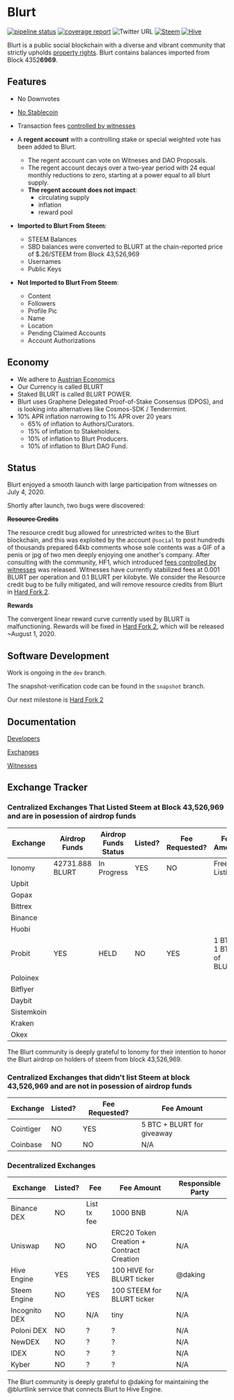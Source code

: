 # Blurt

[![pipeline status](https://gitlab.com/blurt/blurt/badges/dev/pipeline.svg)](https://gitlab.com/blurt/blurt/-/commits/dev)
[![coverage report](https://gitlab.com/blurt/blurt/badges/dev/coverage.svg)](https://gitlab.com/blurt/blurt/-/commits/dev)
![Twitter URL](https://img.shields.io/twitter/url?style=social&url=https%3A%2F%2Ftwitter.com%2FBlurtOfficial)
[![Steem](https://img.shields.io/badge/-steem-blue)](https://steemit.com/steem/@blurt)
[![Hive](https://img.shields.io/badge/-hive-red)](https://hive.blog/@blurt)

Blurt is a public social blockchain with a diverse and vibrant community that strictly upholds [property rights](https://twitter.com/cz_binance/status/1236373815447506945?s=20).
Blurt contains balances imported from Block 4352**6969**.  

## Features

* No Downvotes
* [No Stablecoin](https://blurt.world/blurt/@jacobgadikian/blurt-has-no-dollar-stablecoin-why)
* Transaction fees [controlled by witnesses](https://blurt.world/blurt/@jacobgadikian/witnesses-control-fees-on-blurt)
* A **regent account** with a controlling stake or special weighted vote has been added to Blurt. 
  * The regent account can vote on Witneses and DAO Proposals.
  * The regent account decays over a two-year period with 24 equal monthly reductions to zero, starting at a power equal to all blurt supply. 
  * **The regent account does not impact**:
    * circulating supply
    * inflation
    * reward pool
    
* **Imported to Blurt From Steem**:
  * STEEM Balances
  * SBD balances were converted to BLURT at the chain-reported price of $.26/STEEM from Block 43,526,969
  * Usernames
  * Public Keys
  
* **Not Imported to Blurt From Steem**:
  * Content
  * Followers
  * Profile Pic
  * Name
  * Location
  * Pending Claimed Accounts
  * Account Authorizations

## Economy

* We adhere to [Austrian Economics](https://mises.org/profile/murray-n-rothbard)
* Our Currency is called BLURT
* Staked BLURT is called BLURT POWER.
* Blurt uses Graphene Delegated Proof-of-Stake Consensus (DPOS), and is looking into alternatives like Cosmos-SDK / Tenderrmint.
* 10% APR inflation narrowing to 1% APR over 20 years
    * 65% of inflation to Authors/Curators.
    * 15% of inflation to Stakeholders.
    * 10% of inflation to Blurt Producers.
    * 10% of inflation to Blurt DAO Fund.


## Status
Blurt enjoyed a smooth launch with large participation from witnesses on July 4, 2020.  

Shortly after launch, two bugs were discovered: 

**~~Resource Credits~~**

The resource credit bug allowed for unrestricted writes to the Blurt blockchain, and this was exploited by the account `@social` to post hundreds of thousands prepared 64kb comments whose sole contents was a GIF of a penis or jpg of two men deeply enjoying one another's company. 
After consulting with the community, HF1, which introduced [fees controlled by witnesses](https://blurt.world/blurt/@jacobgadikian/witnesses-control-fees-on-blurt) was released. 
Witnesses have currently stabilized fees at 0.001 BLURT per operation and 0.1 BLURT per kilobyte.    We consider the Resource credit bug to be fully mitigated, and will remove resource credits from Blurt in [Hard Fork 2](https://gitlab.com/blurt/blurt/-/milestones/2). 

**Rewards**

The convergent linear reward curve currently used by BLURT is malfunctioning.  Rewards will be fixed in [Hard Fork 2](https://gitlab.com/blurt/blurt/-/milestones/2), which will be released ~August 1, 2020. 

## Software Development
Work is ongoing in the `dev` branch.  

The snapshot-verification code can be found in the `snapshot` branch.  

Our next milestone is [Hard Fork 2](https://gitlab.com/blurt/blurt/-/milestones/2)

## Documentation

[Developers](doc/devs/README.md)

[Exchanges](doc/exchanges/README.md)

[Witnesses](doc/witnesses/README.md)

## Exchange Tracker

### Centralized Exchanges That Listed Steem at Block 43,526,969 and are in posession of airdrop funds

| Exchange   | Airdrop Funds  | Airdrop Funds Status  | Listed?  | Fee Requested?  | Fee Amount   |
|---|---|---|---|---|---|
| Ionomy      | 42731.888 BLURT  | In Progress  |  YES | NO |  Free Listing |
| Upbit       |   |   |   |   |   |
| Gopax       |   |   |   |   |   |
| Bittrex     |   |   |   |   |   |
| Binance     |   |   |   |   |   |
| Huobi       |   |   |   |   |   |
| Probit      | YES  | HELD  | NO  | YES  | 1 BTC + 1 BTC of BLURT  |
| Poloinex    |   |   |   |   |   |
| Bitflyer    |   |   |   |   |   |
| Daybit      |   |   |   |   |   |
| Sistemkoin  |   |   |   |   |   |
| Kraken      |   |   |   |   |   |
| Okex        |   |   |   |   |   |

The Blurt community is deeply grateful to Ionomy for their intention to honor the Blurt airdrop on holders of steem from block 43,526,969.

### Centralized Exchanges that didn't list Steem at block 43,526,969 and are not in posession of airdrop funds
| Exchange   |  Listed?  | Fee Requested?  | Fee Amount   |
|---|---|---|---|
| Cointiger   | NO  | YES  | 5 BTC + BLURT for giveaway  |
| Coinbase    | NO | NO | N/A |

### Decentralized Exchanges

| Exchange   | Listed?  | Fee  | Fee Amount   | Responsible Party |
|---|---|---|---|---|
| Binance DEX  | NO  | List tx fee  | 1000 BNB   |  N/A   |
| Uniswap     |  NO | NO  | ERC20 Token Creation + Contract Creation   | N/A |
| Hive Engine  | YES  | YES  | 100 HIVE for BLURT ticker  | @daking | 
| Steem Engine  | NO  | YES  | 100 STEEM for BLURT ticker  | N/A | 
| Incognito DEX  | NO  | N/A  | tiny  | N/A |
| Poloni DEX | NO | ? | ? | N/A |
| NewDEX | NO | ? | ? | N/A |
| IDEX | NO | ? | ? | N/A |
| Kyber | NO | ? | ? | N/A |

The Blurt community is deeply grateful to @daking for maintaining the @blurtlink serrvice that connects Blurt to Hive Engine.